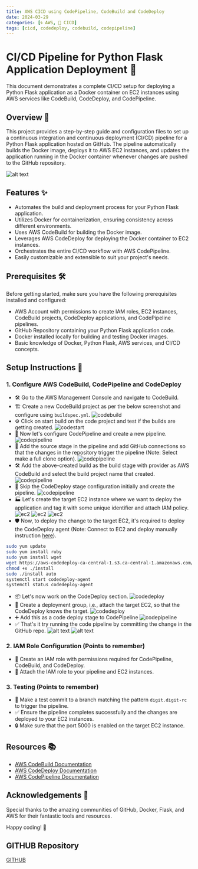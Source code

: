 ```yaml
---
title: AWS CICD using CodePipeline, CodeBuild and CodeDeploy
date: 2024-03-29
categories: [🌀 AWS, 🔄 CICD]
tags: [cicd, codedeploy, codebuild, codepipeline]
---
```


# CI/CD Pipeline for Python Flask Application Deployment 🚀

This document demonstrates a complete CI/CD setup for deploying a Python Flask application as a Docker container on EC2 instances using AWS services like CodeBuild, CodeDeploy, and CodePipeline.

## Overview 📝

This project provides a step-by-step guide and configuration files to set up a continuous integration and continuous deployment (CI/CD) pipeline for a Python Flask application hosted on GitHub. The pipeline automatically builds the Docker image, deploys it to AWS EC2 instances, and updates the application running in the Docker container whenever changes are pushed to the GitHub repository.

![alt text](../assets/images/aws/cicd/cicd-aws.png)

## Features ✨

- Automates the build and deployment process for your Python Flask application.
- Utilizes Docker for containerization, ensuring consistency across different environments.
- Uses AWS CodeBuild for building the Docker image.
- Leverages AWS CodeDeploy for deploying the Docker container to EC2 instances.
- Orchestrates the entire CI/CD workflow with AWS CodePipeline.
- Easily customizable and extensible to suit your project's needs.

## Prerequisites 🛠️

Before getting started, make sure you have the following prerequisites installed and configured:

- AWS Account with permissions to create IAM roles, EC2 instances, CodeBuild projects, CodeDeploy applications, and CodePipeline pipelines.
- GitHub Repository containing your Python Flask application code.
- Docker installed locally for building and testing Docker images.
- Basic knowledge of Docker, Python Flask, AWS services, and CI/CD concepts.

## Setup Instructions 🚧
### 1. Configure AWS CodeBuild, CodePipeline and CodeDeploy
- 🛠️ Go to the AWS Management Console and navigate to CodeBuild.
- 🏗️ Create a new CodeBuild project as per the below screenshot and configure using `buildspec.yml`.
![codebuild](../assets/images/aws/cicd/code-build-1.png)
- ⚙️ Click on start build on the code project and test if the builds are getting created.
![codestart](../assets/images/aws/cicd/start-build.png)
- 🚀 Now let's configure CodePipeline and create a new pipeline.
![codepipeline](../assets/images/aws/cicd/codepipeline-1.png)
- 🔄 Add the source stage in the pipeline and add GitHub connections so that the changes in the repository trigger the pipeline (Note: Select make a full clone option).
![codepipeline](../assets/images/aws/cicd/codepipeline-2a.png)
- 🛠️ Add the above-created build as the build stage with provider as AWS CodeBuild and select the build project name that created.
![codepipeline](../assets/images/aws/cicd/codepipeline-2b.png)
- 🚫 Skip the CodeDeploy stage configuration initially and create the pipeline.
![codepipeline](../assets/images/aws/cicd/codepipeline-3.png)
- 🏭 Let's create the target EC2 instance where we want to deploy the application and tag it with some unique identifier and attach IAM policy.
![ec2](../assets/images/aws/cicd/ec2.png)
![ec2](../assets/images/aws/cicd/ec2-1a.png)
![ec2](../assets/images/aws/cicd/ec2-2.png)
- 🛡️ Now, to deploy the change to the target EC2, it's required to deploy the CodeDeploy agent (Note: Connect to EC2 and deploy manually instruction [here](https://docs.aws.amazon.com/codedeploy/latest/userguide/codedeploy-agent-operations-install-cli.html)).

```sh
sudo yum update
sudo yum install ruby
sudo yum install wget
wget https://aws-codedeploy-ca-central-1.s3.ca-central-1.amazonaws.com/latest/install
chmod +x ./install
sudo ./install auto
systemctl start codedeploy-agent
systemctl status codedeploy-agent
```
- 📦 Let's now work on the CodeDeploy section.
![codedeploy](../assets/images/aws/cicd/codedeploy-1.png)
- 🎯 Create a deployment group, i.e., attach the target EC2, so that the CodeDeploy knows the target.
![codedeploy](../assets/images/aws/cicd/codedeploy-2.png)
- ➕ Add this as a code deploy stage to CodePipeline
![codepipeline](../assets/images/aws/cicd/codepipeline-4.png)
- ✅ That's it try running the code pipeline by committing the change in the GitHub repo.
![alt text](../assets/images/aws/cicd/pipeline-success.png)
![alt text](../assets/images/aws/cicd/final-ec2.png)
### 2. IAM Role Configuration (Points to remember)
- 🤝 Create an IAM role with permissions required for CodePipeline, CodeBuild, and CodeDeploy.
- 📜 Attach the IAM role to your pipeline and EC2 instances.

### 3. Testing (Points to remember)
- 🧪 Make a test commit to a branch matching the pattern `digit.digit-rc` to trigger the pipeline.
- ✅ Ensure the pipeline completes successfully and the changes are deployed to your EC2 instances.
- 🔒 Make sure that the port 5000 is enabled on the target EC2 instance.

## Resources 📚

- [AWS CodeBuild Documentation](https://docs.aws.amazon.com/codebuild/)
- [AWS CodeDeploy Documentation](https://docs.aws.amazon.com/codedeploy/)
- [AWS CodePipeline Documentation](https://docs.aws.amazon.com/codepipeline/)

## Acknowledgements 🙏

Special thanks to the amazing communities of GitHub, Docker, Flask, and AWS for their fantastic tools and resources.

Happy coding! 🎉

## GITHUB Repository 
[GITHUB](https://github.com/erom-teknas/aws-cicd-implementation)

